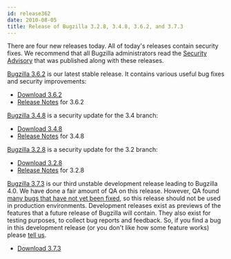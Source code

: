 ```yaml
---
id: release362
date: 2010-08-05
title: Release of Bugzilla 3.2.8, 3.4.8, 3.6.2, and 3.7.3
---
```


There are four new releases today. All of today's releases contain security fixes. We recommend that all Bugzilla administrators read the [Security Advisory](../security/3.2.7/) that was published along with these releases.

[Bugzilla 3.6.2](../releases/3.6.2/) is our latest stable release. It contains various useful bug fixes and security improvements:

*   [Download 3.6.2](../download/#v36)
*   [Release Notes](../releases/3.6.2/release-notes.html) for 3.6.2

[Bugzilla 3.4.8](../releases/3.4.8/) is a security update for the 3.4 branch:

*   [Download 3.4.8](../download/#v34)
*   [Release Notes](../releases/3.4.8/release-notes.html) for 3.4.8

[Bugzilla 3.2.8](../releases/3.2.8/) is a security update for the 3.2 branch:

*   [Download 3.2.8](../download/#v32)
*   [Release Notes](../releases/3.2.8/release-notes.html) for 3.2.8

[Bugzilla 3.7.3](../releases/4.0/) is our third unstable development release leading to Bugzilla 4.0\. We have done a fair amount of QA on this release. However, QA found [many bugs that have not yet been fixed](https://bugzilla.mozilla.org/buglist.cgi?quicksearch=prod:Bugzilla+flag:blocking4.0%2B), so this release should not be used in production environments. Development releases exist as previews of the features that a future release of Bugzilla will contain. They also exist for testing purposes, to collect bug reports and feedback. So, if you find a bug in this development release (or you don't like how some feature works) please [tell us](../developers/reporting_bugs.html).

*   [Download 3.7.3](../download/#v40)

